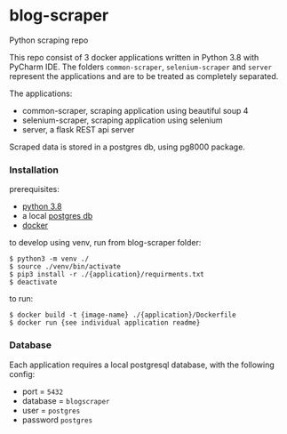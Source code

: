 # blog-scraper
Python scraping repo

This repo consist of 3 docker applications written in Python 3.8 with PyCharm IDE. 
The folders `common-scraper`, `selenium-scraper` and `server` represent the applications and are to be treated as completely separated.

The applications:

- common-scraper, scraping application using beautiful soup 4
- selenium-scraper, scraping application using selenium
- server, a flask REST api server 
 
Scraped data is stored in a postgres db, using pg8000 package.

### Installation

prerequisites:
- [python 3.8](https://www.python.org/downloads/release/python-380/)
- a local [postgres db](https://wiki.postgresql.org/wiki/Homebrew)
- [docker](https://www.docker.com/)

to develop using venv, run from blog-scraper folder:
```
$ python3 -m venv ./
$ source ./venv/bin/activate
$ pip3 install -r ./{application}/requirments.txt
$ deactivate
``` 

to run: 
```
$ docker build -t {image-name} ./{application}/Dockerfile
$ docker run {see individual application readme}
```

### Database

Each application requires a local postgresql database, with the following config:
- port = `5432`
- database = `blogscraper`
- user = `postgres`
- password `postgres`
